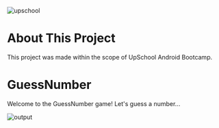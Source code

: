 ![upschool](https://github.com/ecembostancioglu/guess_number/assets/72046458/06d480a3-bd3c-48c7-8bbc-bfaeb03a5060)

# About This Project

This project was made within the scope of UpSchool Android Bootcamp.

# GuessNumber

Welcome to the GuessNumber game! Let's guess a number...

![output](https://github.com/ecembostancioglu/guess_number/assets/72046458/e1333f50-d8c0-4018-9610-071987f1e890)


